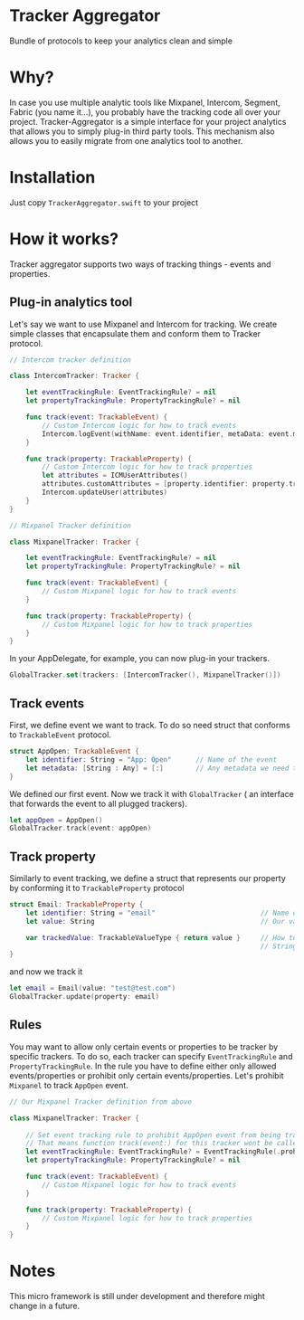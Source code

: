 # Tracker Aggregator
Bundle of protocols to keep your analytics clean and simple

# Why?
In case you use multiple analytic tools like Mixpanel, Intercom, Segment, Fabric (you name it…), you probably have the tracking code all over your project. Tracker-Aggregator is a simple interface for your project analytics that allows you to simply plug-in third party tools. This mechanism also allows you to easily migrate from one analytics tool to another.

# Installation
Just copy `TrackerAggregator.swift` to your project

# How it works?
Tracker aggregator supports two ways of tracking things - events and properties.

## Plug-in analytics tool

Let's say we want to use Mixpanel and Intercom for tracking. We create simple classes that encapsulate them and conform them to Tracker protocol. 

```swift
// Intercom tracker definition

class IntercomTracker: Tracker {

    let eventTrackingRule: EventTrackingRule? = nil
    let propertyTrackingRule: PropertyTrackingRule? = nil

    func track(event: TrackableEvent) {
        // Custom Intercom logic for how to track events
        Intercom.logEvent(withName: event.identifier, metaData: event.metadata)
    }

    func track(property: TrackableProperty) {
        // Custom Intercom logic for how to track properties
        let attributes = ICMUserAttributes()
        attributes.customAttributes = [property.identifier: property.trackedValue]
        Intercom.updateUser(attributes)
    }
}

// Mixpanel Tracker definition

class MixpanelTracker: Tracker {

    let eventTrackingRule: EventTrackingRule? = nil
    let propertyTrackingRule: PropertyTrackingRule? = nil

    func track(event: TrackableEvent) {
        // Custom Mixpanel logic for how to track events
    }

    func track(property: TrackableProperty) {
        // Custom Mixpanel logic for how to track properties
    }
}
```

In your AppDelegate, for example, you can now plug-in your trackers.

```swift
GlobalTracker.set(trackers: [IntercomTracker(), MixpanelTracker()])
```

## Track events

First, we define event we want to track. To do so need struct that conforms to `TrackableEvent` protocol. 

```swift
struct AppOpen: TrackableEvent {
    let identifier: String = "App: Open"      // Name of the event 
    let metadata: [String : Any] = [:]        // Any metadata we need to pass with it 
}
```

We defined our first event. Now we track it with `GlobalTracker` ( an interface that forwards the event to all plugged trackers).

```swift
let appOpen = AppOpen()
GlobalTracker.track(event: appOpen)
```

## Track property

Similarly to event tracking, we define a struct that represents our property by conforming it to `TrackableProperty` protocol

```swift
struct Email: TrackableProperty {
    let identifier: String = "email"                          // Name of the property
    let value: String                                         // Our value, whatever type we need

    var trackedValue: TrackableValueType { return value }     // How to convert our value to TrackableValueType
                                                              // String and Int are trackable by default
}
```

and now we track it 

```swift
let email = Email(value: "test@test.com")
GlobalTracker.update(property: email)
```

## Rules
You may want to allow only certain events or properties to be tracker by specific trackers. To do so, each tracker can specify `EventTrackingRule` and `PropertyTrackingRule`. In the rule you have to define either only allowed events/properties or prohibit only certain events/properties. Let's prohibit `Mixpanel` to track `AppOpen` event.

```swift
// Our Mixpanel Tracker definition from above

class MixpanelTracker: Tracker {
    
    // Set event tracking rule to prohibit AppOpen event from being tracked
    // That means function track(event:) for this tracker wont be called for AppOpen event
    let eventTrackingRule: EventTrackingRule? = EventTrackingRule(.prohibit, types: [AppOpen.self])
    let propertyTrackingRule: PropertyTrackingRule? = nil

    func track(event: TrackableEvent) {
        // Custom Mixpanel logic for how to track events
    }

    func track(property: TrackableProperty) {
        // Custom Mixpanel logic for how to track properties
    }
}
```

# Notes
This micro framework is still under development and therefore might change in a future.

